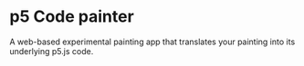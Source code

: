 # p5 Code painter

A web-based experimental painting app that translates your painting into its underlying p5.js code.
